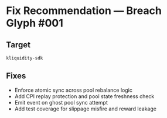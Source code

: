 # Fix Recommendation — Breach Glyph #001

## Target
`kliquidity-sdk`

## Fixes
- Enforce atomic sync across pool rebalance logic  
- Add CPI replay protection and pool state freshness check  
- Emit event on ghost pool sync attempt  
- Add test coverage for slippage misfire and reward leakage
